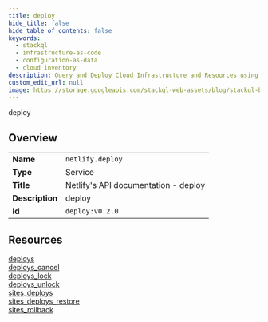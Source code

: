```yaml
---
title: deploy
hide_title: false
hide_table_of_contents: false
keywords:
  - stackql
  - infrastructure-as-code
  - configuration-as-data
  - cloud inventory
description: Query and Deploy Cloud Infrastructure and Resources using SQL
custom_edit_url: null
image: https://storage.googleapis.com/stackql-web-assets/blog/stackql-blog-post-featured-image.png
---
```

deploy  
    

## Overview
<table><tbody>
<tr><td><b>Name</b></td><td><code>netlify.deploy</code></td></tr>
<tr><td><b>Type</b></td><td>Service</td></tr>
<tr><td><b>Title</b></td><td>Netlify's API documentation - deploy</td></tr>
<tr><td><b>Description</b></td><td>deploy</td></tr>
<tr><td><b>Id</b></td><td><code>deploy:v0.2.0</code></td></tr>
</tbody></table>

## Resources
<div class="row">
<div class="providerDocColumn">
<a href="/providers/netlify/deploy/deploys/">deploys</a><br />
<a href="/providers/netlify/deploy/deploys_cancel/">deploys_cancel</a><br />
<a href="/providers/netlify/deploy/deploys_lock/">deploys_lock</a><br />
<a href="/providers/netlify/deploy/deploys_unlock/">deploys_unlock</a><br />
</div>
<div class="providerDocColumn">
<a href="/providers/netlify/deploy/sites_deploys/">sites_deploys</a><br />
<a href="/providers/netlify/deploy/sites_deploys_restore/">sites_deploys_restore</a><br />
<a href="/providers/netlify/deploy/sites_rollback/">sites_rollback</a><br />
</div>
</div>

